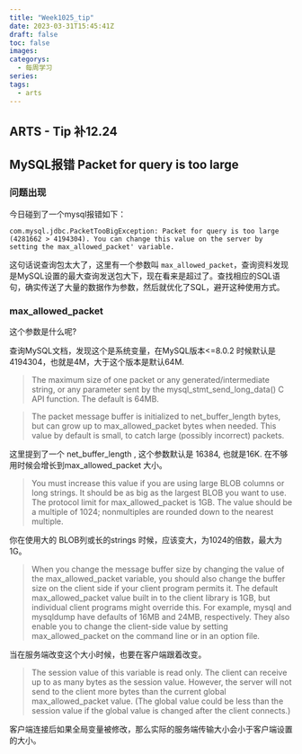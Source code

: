 ```yaml
---
title: "Week1025_tip"
date: 2023-03-31T15:45:41Z
draft: false 
toc: false
images:
categorys:
  - 每周学习
series:
tags:
  - arts 
---
```


## ARTS - Tip 补12.24
## MySQL报错 Packet for query is too large


### 问题出现

今日碰到了一个mysql报错如下：

```
com.mysql.jdbc.PacketTooBigException: Packet for query is too large (4281662 > 4194304). You can change this value on the server by setting the max_allowed_packet' variable.

```

这句话说查询包太大了，这里有一个参数叫 ```max_allowed_packet```，查询资料发现是MySQL设置的最大查询发送包大下，现在看来是超过了。查找相应的SQL语句，确实传送了大量的数据作为参数，然后就优化了SQL，避开这种使用方式。

### max_allowed_packet

这个参数是什么呢?

查询MySQL文档，发现这个是系统变量，在MySQL版本<=8.0.2 时候默认是4194304，也就是4M，大于这个版本是默认64M.

> The maximum size of one packet or any generated/intermediate string, or any parameter sent by the mysql_stmt_send_long_data() C API function. The default is 64MB.


> The packet message buffer is initialized to net_buffer_length bytes, but can grow up to max_allowed_packet bytes when needed. This value by default is small, to catch large (possibly incorrect) packets.
> 

这里提到了一个 net_buffer_length , 这个参数默认是 16384, 也就是16K. 在不够用时候会增长到max_allowed_packet 大小。

> You must increase this value if you are using large BLOB columns or long strings. It should be as big as the largest BLOB you want to use. The protocol limit for max_allowed_packet is 1GB. The value should be a multiple of 1024; nonmultiples are rounded down to the nearest multiple.

你在使用大的 BLOB列或长的strings 时候，应该变大，为1024的倍数，最大为1G。


> When you change the message buffer size by changing the value of the max_allowed_packet variable, you should also change the buffer size on the client side if your client program permits it. The default max_allowed_packet value built in to the client library is 1GB, but individual client programs might override this. For example, mysql and mysqldump have defaults of 16MB and 24MB, respectively. They also enable you to change the client-side value by setting max_allowed_packet on the command line or in an option file.

当在服务端改变这个大小时候，也要在客户端跟着改变。


> The session value of this variable is read only. The client can receive up to as many bytes as the session value. However, the server will not send to the client more bytes than the current global max_allowed_packet value. (The global value could be less than the session value if the global value is changed after the client connects.)
> 

客户端连接后如果全局变量被修改，那么实际的服务端传输大小会小于客户端设置的大小。



